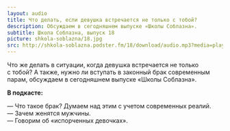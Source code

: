```yaml
---
layout: audio
title: Что делать, если девушка встречается не только с тобой?
description: Обсуждаем в сегодняшнем выпуске «Школы Соблазна».
subtitle: Школа Соблазна, выпуск 18
picture: shkola-soblazna/18.jpg
src: http://shkola-soblazna.podster.fm/18/download/audio.mp3?media=player
---
```


Что же делать в ситуации, когда девушка встречается не только с тобой? А также, нужно ли вступать в законный брак современным парам, обсуждаем в сегодняшнем выпуске «Школы Соблазна».

**В подкасте:**

— Что такое брак? Думаем над этим с учетом современных реалий.  
— Зачем женятся мужчины.  
— Говорим об «испорченных девочках».   
